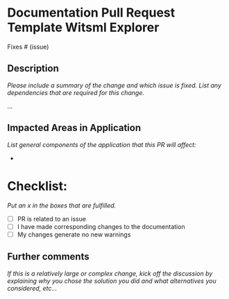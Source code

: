 # Documentation Pull Request Template Witsml Explorer
Fixes # (issue)

## Description
_Please include a summary of the change and which issue is fixed. List any dependencies that are required for this change._

...

## Impacted Areas in Application
_List general components of the application that this PR will affect:_

*

# Checklist:
_Put an x in the boxes that are fulfilled._

- [ ] PR is related to an issue
- [ ] I have made corresponding changes to the documentation
- [ ] My changes generate no new warnings

## Further comments
_If this is a relatively large or complex change, kick off the discussion by explaining why you chose the solution you did and what alternatives you considered, etc..._

